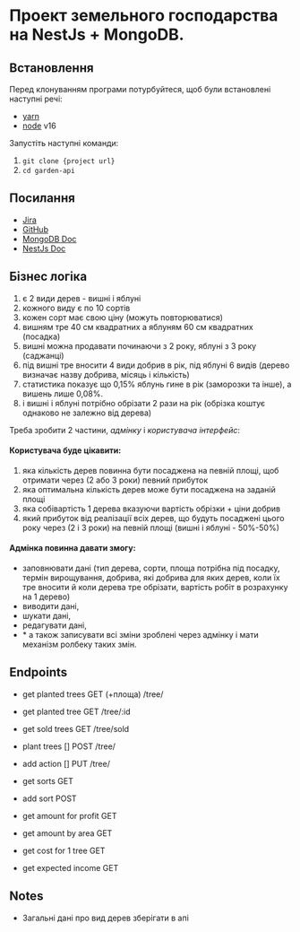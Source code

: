 # Проект земельного господарства на NestJs + MongoDB.

## Встановлення

Перед клонуванням програми потурбуйтеся, щоб були встановлені наступні речі:
- [yarn](https://yarnpkg.com/cli/install)
- [node](https://nodejs.org/en/download/releases/) v16

Запустіть наступні команди:
1. `git clone {project url}`
2. `cd garden-api`

## Посилання

- [Jira](https://mykolaromaniv.atlassian.net/jira/software/projects/SADOK/boards/2)
- [GitHub](https://github.com/mysamyr/garden-API)
- [MongoDB Doc](https://www.mongodb.com/docs/)
- [NestJs Doc](https://docs.nestjs.com/)

## Бізнес логіка
1. є 2 види дерев - вишні і яблуні
2. кожного виду є по 10 сортів
3. кожен сорт має свою ціну (можуть повторюватися)
4. вишням тре 40 см квадратних а яблуням 60 см квадратних (посадка)
5. вишні можна продавати починаючи з 2 року, яблуні з 3 року (саджанці)
6. під вишні тре вносити 4 види добрив в рік, під яблуні 6 видів
   (дерево визначає назву добрива, місяць і кількість)
7. статистика показує що 0,15% яблунь гине в рік (заморозки та інше), а вишень лише 0,08%.
8. і вишні і яблуні потрібно обрізати 2 рази на рік (обрізка коштує однаково не залежно від дерева)

Треба зробити 2 частини, _адмінку_ і _користувача інтерфейс_:

#### Користувача буде цікавити:
1. яка кількість дерев повинна бути посаджена на певній площі, щоб отримати через (2 або 3 роки) певний прибуток
2. яка оптимальна кількість дерев може бути посаджена на заданій площі
3. яка собівартість 1 дерева вказуючи вартість обрізки + ціни добрив
4. який прибуток від реалізації всіх дерев, що будуть посаджені цього року через (2 і 3 роки) на певній площі (вишні і яблуні - 50%-50%)

#### Адмінка повинна давати змогу:
- заповнювати дані (тип дерева, сорти, площа потрібна під посадку, термін вирощування, добрива, які добрива для яких дерев, коли їх тре вносити й коли дерева тре обрізати, вартість робіт в розрахунку на 1 дерево)
- виводити дані,
- шукати дані,
- редагувати дані,
- \* а також записувати всі зміни зроблені через адмінку і мати механізм ролбеку таких змін.

## Endpoints

- get planted trees GET (+площа) /tree/
- get planted tree GET  /tree/:id
- get sold trees GET  /tree/sold
- plant trees [] POST  /tree/
- add action [] PUT  /tree/
- get sorts GET
- add sort POST

- get amount for profit GET
- get amount by area GET
- get cost for 1 tree GET
- get expected income GET

## Notes
- Загальні дані про вид дерев зберігати в апі